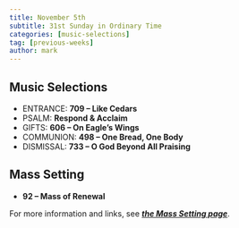 ```yaml
---
title: November 5th 
subtitle: 31st Sunday in Ordinary Time
categories: [music-selections]
tag: [previous-weeks]
author: mark
---
```


## Music Selections

- ENTRANCE: **709 – Like Cedars**
- PSALM: **Respond & Acclaim**
- GIFTS: **606 – On Eagle’s Wings**
- COMMUNION: **498 – One Bread, One Body**
- DISMISSAL: **733 – O God Beyond All Praising**

## Mass Setting

- **92 – Mass of Renewal**

For more information and links, see _**[the Mass Setting page](/mass-setting/)**_.
